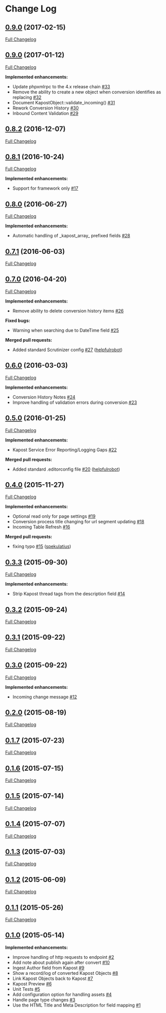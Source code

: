 # Change Log

## [0.9.0](https://github.com/webbuilders-group/silverstripe-kapost-bridge/tree/0.9.1) (2017-02-15)
[Full Changelog](https://github.com/webbuilders-group/silverstripe-kapost-bridge/compare/0.9.0...0.9.1)

## [0.9.0](https://github.com/webbuilders-group/silverstripe-kapost-bridge/tree/0.9.0) (2017-01-12)
[Full Changelog](https://github.com/webbuilders-group/silverstripe-kapost-bridge/compare/0.8.2...0.9.0)

**Implemented enhancements:**

- Update phpxmlrpc to the 4.x release chain [\#33](https://github.com/webbuilders-group/silverstripe-kapost-bridge/issues/33)
- Remove the ability to create a new object when conversion identifies as replacing [\#32](https://github.com/webbuilders-group/silverstripe-kapost-bridge/issues/32)
- Document KapostObject::validate\_incoming\(\) [\#31](https://github.com/webbuilders-group/silverstripe-kapost-bridge/issues/31)
- Rework Conversion History [\#30](https://github.com/webbuilders-group/silverstripe-kapost-bridge/issues/30)
- Inbound Content Validation [\#29](https://github.com/webbuilders-group/silverstripe-kapost-bridge/issues/29)

## [0.8.2](https://github.com/webbuilders-group/silverstripe-kapost-bridge/tree/0.8.2) (2016-12-07)
[Full Changelog](https://github.com/webbuilders-group/silverstripe-kapost-bridge/compare/0.8.1...0.8.2)

## [0.8.1](https://github.com/webbuilders-group/silverstripe-kapost-bridge/tree/0.8.1) (2016-10-24)
[Full Changelog](https://github.com/webbuilders-group/silverstripe-kapost-bridge/compare/0.8.0...0.8.1)

**Implemented enhancements:**

- Support for framework only [\#17](https://github.com/webbuilders-group/silverstripe-kapost-bridge/issues/17)

## [0.8.0](https://github.com/webbuilders-group/silverstripe-kapost-bridge/tree/0.8.0) (2016-06-27)
[Full Changelog](https://github.com/webbuilders-group/silverstripe-kapost-bridge/compare/0.7.1...0.8.0)

**Implemented enhancements:**

- Automatic handling of \_kapost\_array\_ prefixed fields [\#28](https://github.com/webbuilders-group/silverstripe-kapost-bridge/issues/28)

## [0.7.1](https://github.com/webbuilders-group/silverstripe-kapost-bridge/tree/0.7.1) (2016-06-03)
[Full Changelog](https://github.com/webbuilders-group/silverstripe-kapost-bridge/compare/0.7.0...0.7.1)

## [0.7.0](https://github.com/webbuilders-group/silverstripe-kapost-bridge/tree/0.7.0) (2016-04-20)
[Full Changelog](https://github.com/webbuilders-group/silverstripe-kapost-bridge/compare/0.6.0...0.7.0)

**Implemented enhancements:**

- Remove ability to delete conversion history items [\#26](https://github.com/webbuilders-group/silverstripe-kapost-bridge/issues/26)

**Fixed bugs:**

- Warning when searching due to DateTime field [\#25](https://github.com/webbuilders-group/silverstripe-kapost-bridge/issues/25)

**Merged pull requests:**

- Added standard Scrutinizer config [\#27](https://github.com/webbuilders-group/silverstripe-kapost-bridge/pull/27) ([helpfulrobot](https://github.com/helpfulrobot))

## [0.6.0](https://github.com/webbuilders-group/silverstripe-kapost-bridge/tree/0.6.0) (2016-03-03)
[Full Changelog](https://github.com/webbuilders-group/silverstripe-kapost-bridge/compare/0.5.0...0.6.0)

**Implemented enhancements:**

- Conversion History Notes [\#24](https://github.com/webbuilders-group/silverstripe-kapost-bridge/issues/24)
- Improve handling of validation errors during conversion [\#23](https://github.com/webbuilders-group/silverstripe-kapost-bridge/issues/23)

## [0.5.0](https://github.com/webbuilders-group/silverstripe-kapost-bridge/tree/0.5.0) (2016-01-25)
[Full Changelog](https://github.com/webbuilders-group/silverstripe-kapost-bridge/compare/0.4.0...0.5.0)

**Implemented enhancements:**

- Kapost Service Error Reporting/Logging Gaps [\#22](https://github.com/webbuilders-group/silverstripe-kapost-bridge/issues/22)

**Merged pull requests:**

- Added standard .editorconfig file [\#20](https://github.com/webbuilders-group/silverstripe-kapost-bridge/pull/20) ([helpfulrobot](https://github.com/helpfulrobot))

## [0.4.0](https://github.com/webbuilders-group/silverstripe-kapost-bridge/tree/0.4.0) (2015-11-27)
[Full Changelog](https://github.com/webbuilders-group/silverstripe-kapost-bridge/compare/0.3.3...0.4.0)

**Implemented enhancements:**

- Optional read only for page settings [\#19](https://github.com/webbuilders-group/silverstripe-kapost-bridge/issues/19)
- Conversion process title changing for url segment updating [\#18](https://github.com/webbuilders-group/silverstripe-kapost-bridge/issues/18)
- Incoming Table Refresh [\#16](https://github.com/webbuilders-group/silverstripe-kapost-bridge/issues/16)

**Merged pull requests:**

- fixing typo [\#15](https://github.com/webbuilders-group/silverstripe-kapost-bridge/pull/15) ([spekulatius](https://github.com/spekulatius))

## [0.3.3](https://github.com/webbuilders-group/silverstripe-kapost-bridge/tree/0.3.3) (2015-09-30)
[Full Changelog](https://github.com/webbuilders-group/silverstripe-kapost-bridge/compare/0.3.2...0.3.3)

**Implemented enhancements:**

- Strip Kapost thread tags from the description field [\#14](https://github.com/webbuilders-group/silverstripe-kapost-bridge/issues/14)

## [0.3.2](https://github.com/webbuilders-group/silverstripe-kapost-bridge/tree/0.3.2) (2015-09-24)
[Full Changelog](https://github.com/webbuilders-group/silverstripe-kapost-bridge/compare/0.3.1...0.3.2)

## [0.3.1](https://github.com/webbuilders-group/silverstripe-kapost-bridge/tree/0.3.1) (2015-09-22)
[Full Changelog](https://github.com/webbuilders-group/silverstripe-kapost-bridge/compare/0.3.0...0.3.1)

## [0.3.0](https://github.com/webbuilders-group/silverstripe-kapost-bridge/tree/0.3.0) (2015-09-22)
[Full Changelog](https://github.com/webbuilders-group/silverstripe-kapost-bridge/compare/0.2.0...0.3.0)

**Implemented enhancements:**

- Incoming change message [\#12](https://github.com/webbuilders-group/silverstripe-kapost-bridge/issues/12)

## [0.2.0](https://github.com/webbuilders-group/silverstripe-kapost-bridge/tree/0.2.0) (2015-08-19)
[Full Changelog](https://github.com/webbuilders-group/silverstripe-kapost-bridge/compare/0.1.7...0.2.0)

## [0.1.7](https://github.com/webbuilders-group/silverstripe-kapost-bridge/tree/0.1.7) (2015-07-23)
[Full Changelog](https://github.com/webbuilders-group/silverstripe-kapost-bridge/compare/0.1.6...0.1.7)

## [0.1.6](https://github.com/webbuilders-group/silverstripe-kapost-bridge/tree/0.1.6) (2015-07-15)
[Full Changelog](https://github.com/webbuilders-group/silverstripe-kapost-bridge/compare/0.1.5...0.1.6)

## [0.1.5](https://github.com/webbuilders-group/silverstripe-kapost-bridge/tree/0.1.5) (2015-07-14)
[Full Changelog](https://github.com/webbuilders-group/silverstripe-kapost-bridge/compare/0.1.4...0.1.5)

## [0.1.4](https://github.com/webbuilders-group/silverstripe-kapost-bridge/tree/0.1.4) (2015-07-07)
[Full Changelog](https://github.com/webbuilders-group/silverstripe-kapost-bridge/compare/0.1.3...0.1.4)

## [0.1.3](https://github.com/webbuilders-group/silverstripe-kapost-bridge/tree/0.1.3) (2015-07-03)
[Full Changelog](https://github.com/webbuilders-group/silverstripe-kapost-bridge/compare/0.1.2...0.1.3)

## [0.1.2](https://github.com/webbuilders-group/silverstripe-kapost-bridge/tree/0.1.2) (2015-06-09)
[Full Changelog](https://github.com/webbuilders-group/silverstripe-kapost-bridge/compare/0.1.1...0.1.2)

## [0.1.1](https://github.com/webbuilders-group/silverstripe-kapost-bridge/tree/0.1.1) (2015-05-26)
[Full Changelog](https://github.com/webbuilders-group/silverstripe-kapost-bridge/compare/0.1.0...0.1.1)

## [0.1.0](https://github.com/webbuilders-group/silverstripe-kapost-bridge/tree/0.1.0) (2015-05-14)
**Implemented enhancements:**

- Improve handling of http requests to endpoint [\#2](https://github.com/webbuilders-group/silverstripe-kapost-bridge/issues/2)
- Add note about publish again after convert [\#10](https://github.com/webbuilders-group/silverstripe-kapost-bridge/issues/10)
- Ingest Author field from Kapost [\#9](https://github.com/webbuilders-group/silverstripe-kapost-bridge/issues/9)
- Show a record/log of converted Kapost Objects [\#8](https://github.com/webbuilders-group/silverstripe-kapost-bridge/issues/8)
- Link Kapost Objects back to Kapost [\#7](https://github.com/webbuilders-group/silverstripe-kapost-bridge/issues/7)
- Kapost Preview [\#6](https://github.com/webbuilders-group/silverstripe-kapost-bridge/issues/6)
- Unit Tests [\#5](https://github.com/webbuilders-group/silverstripe-kapost-bridge/issues/5)
- Add configuration option for handling assets [\#4](https://github.com/webbuilders-group/silverstripe-kapost-bridge/issues/4)
- Handle page type changes [\#3](https://github.com/webbuilders-group/silverstripe-kapost-bridge/issues/3)
- Use the HTML Title and Meta Description for field mapping [\#1](https://github.com/webbuilders-group/silverstripe-kapost-bridge/issues/1)
